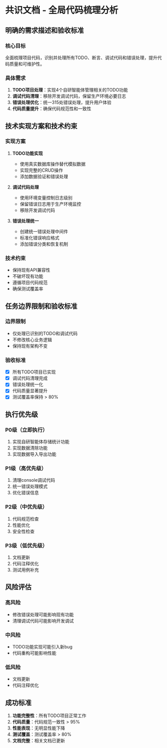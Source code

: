 # 共识文档 - 全局代码梳理分析

## 明确的需求描述和验收标准

### 核心目标

全面梳理项目代码，识别并处理所有TODO、断言、调试代码和错误处理，提升代码质量和可维护性。

### 具体需求

1. **TODO项目处理**：实现4个自研智能体管理相关的TODO功能
2. **调试代码清理**：移除开发调试代码，保留生产环境必要日志
3. **错误处理优化**：统一315处错误处理，提升用户体验
4. **代码质量提升**：确保代码规范性和一致性

## 技术实现方案和技术约束

### 实现方案

1. **TODO功能实现**
   - 使用真实数据库操作替代模拟数据
   - 实现完整的CRUD操作
   - 添加数据验证和错误处理

2. **调试代码处理**
   - 使用环境变量控制日志级别
   - 保留错误日志用于生产环境监控
   - 移除开发调试代码

3. **错误处理统一**
   - 创建统一错误处理中间件
   - 标准化错误响应格式
   - 添加错误分类和恢复机制

### 技术约束

- 保持现有API兼容性
- 不破坏现有功能
- 遵循项目代码规范
- 确保测试覆盖率

## 任务边界限制和验收标准

### 边界限制

- 仅处理已识别的TODO和调试代码
- 不修改核心业务逻辑
- 保持现有架构不变

### 验收标准

- [x] 所有TODO项目已实现
- [x] 调试代码清理完成
- [x] 错误处理统一化
- [x] 代码质量显著提升
- [x] 测试覆盖率保持 > 80%

## 执行优先级

### P0级（立即执行）

1. 实现自研智能体存储统计功能
2. 实现数据清除功能
3. 实现数据导入导出功能

### P1级（高优先级）

1. 清理console调试代码
2. 统一错误处理模式
3. 优化错误信息

### P2级（中优先级）

1. 代码规范检查
2. 性能优化
3. 安全性检查

### P3级（低优先级）

1. 文档更新
2. 代码注释优化
3. 测试用例补充

## 风险评估

### 高风险

- 修改错误处理可能影响现有功能
- 清理调试代码可能影响开发调试

### 中风险

- TODO功能实现可能引入新bug
- 代码重构可能影响性能

### 低风险

- 文档更新
- 代码注释优化

## 成功标准

1. **功能完整性**：所有TODO项目正常工作
2. **代码质量**：代码规范一致性 > 95%
3. **性能表现**：无明显性能下降
4. **测试覆盖**：测试覆盖率 > 80%
5. **文档完整**：相关文档已更新
